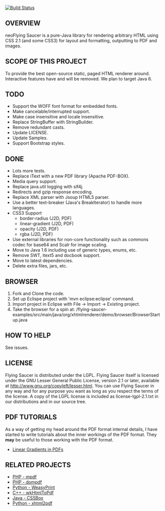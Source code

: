 [![Build Status](https://travis-ci.org/danfickle/neoflyingsaucer.svg)](https://travis-ci.org/danfickle/neoflyingsaucer)

OVERVIEW
--------
neoFlying Saucer is a pure-Java library for rendering arbitrary HTML 
using CSS 2.1 (and some CSS3) for layout and formatting, outputting to PDF and images.

SCOPE OF THIS PROJECT
---------------------
To provide the best open-source static, paged HTML renderer around. Interactive features have and will be removed. We plan to target Java 6.

TODO
----
+ Support the WOFF font format for embedded fonts.
+ Make cancelable/interrupted support.
+ Make case insensitive and locale insensitive.
+ Replace StringBuffer with StringBuilder.
+ Remove redundant casts.
+ Update LICENSE.
+ Update Samples.
+ Support Bootstrap styles.

DONE
----
+ Lots more tests.
+ Replace iText with a new PDF library (Apache PDF-BOX).
+ Media query support.
+ Replace java.util logging with slf4j.
+ Redirects and gzip response encoding.
+ Replace XML parser with Jsoup HTML5 parser.
+ Use a better text-breaker (Java's BreakIterator) to handle more languages.
+ CSS3 Support
  + border-radius (J2D, PDF)
  + linear-gradient (J2D, PDF)
  + opacity (J2D, PDF)
  + rgba (J2D, PDF)
+ Use external libraries for non-core functionality such as commons codec for base64 and Scalr for image scaling.
+ Move to Java 1.6 including use of generic types, enums, etc.
+ Remove SWT, itext5 and docbook support.
+ Move to latest dependencies.
+ Delete extra files, jars, etc.

BROWSER
-------
1. Fork and Clone the code.
2. Set up Eclispe project with 'mvn eclipse:eclipse' command.
3. Import project in Eclipse with File -> Import -> Existing project.
3. Take the browser for a spin at:
/flying-saucer-examples/src/main/java/org/xhtmlrenderer/demo/browser/BrowserStartup.java

HOW TO HELP
-----------
See issues.

LICENSE
-------
Flying Saucer is distributed under the LGPL.  Flying Saucer itself is licensed 
under the GNU Lesser General Public License, version 2.1 or later, available at
http://www.gnu.org/copyleft/lesser.html. You can use Flying Saucer in any
way and for any purpose you want as long as you respect the terms of the 
license. A copy of the LGPL license is included as license-lgpl-2.1.txt
in our distributions and in our source tree.

PDF TUTORIALS
-------------
As a way of getting my head around the PDF format internal details, I have started to write tutorials about the inner workings
of the PDF format. They **may** be useful to those working with the PDF format.
+ [Linear Gradients in PDFs](pdf-internals-tutorials/linear-gradients.md)


RELATED PROJECTS
----------------
+ [PHP - mpdf](http://mpdf.bpm1.com/)
+ [PHP - dompdf](https://github.com/dompdf/dompdf)
+ [Python - WeasyPrint](https://github.com/Kozea/WeasyPrint)
+ [C++ - wkHtmlToPdf](https://github.com/wkhtmltopdf/wkhtmltopdf)
+ [Java - CSSBox](http://cssbox.sourceforge.net/)
+ [Python - xhtml2pdf](https://github.com/chrisglass/xhtml2pdf)

